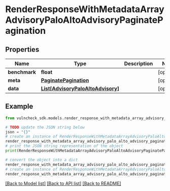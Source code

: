# RenderResponseWithMetadataArrayAdvisoryPaloAltoAdvisoryPaginatePagination


## Properties

Name | Type | Description | Notes
------------ | ------------- | ------------- | -------------
**benchmark** | **float** |  | [optional] 
**meta** | [**PaginatePagination**](PaginatePagination.md) |  | [optional] 
**data** | [**List[AdvisoryPaloAltoAdvisory]**](AdvisoryPaloAltoAdvisory.md) |  | [optional] 

## Example

```python
from vulncheck_sdk.models.render_response_with_metadata_array_advisory_palo_alto_advisory_paginate_pagination import RenderResponseWithMetadataArrayAdvisoryPaloAltoAdvisoryPaginatePagination

# TODO update the JSON string below
json = "{}"
# create an instance of RenderResponseWithMetadataArrayAdvisoryPaloAltoAdvisoryPaginatePagination from a JSON string
render_response_with_metadata_array_advisory_palo_alto_advisory_paginate_pagination_instance = RenderResponseWithMetadataArrayAdvisoryPaloAltoAdvisoryPaginatePagination.from_json(json)
# print the JSON string representation of the object
print(RenderResponseWithMetadataArrayAdvisoryPaloAltoAdvisoryPaginatePagination.to_json())

# convert the object into a dict
render_response_with_metadata_array_advisory_palo_alto_advisory_paginate_pagination_dict = render_response_with_metadata_array_advisory_palo_alto_advisory_paginate_pagination_instance.to_dict()
# create an instance of RenderResponseWithMetadataArrayAdvisoryPaloAltoAdvisoryPaginatePagination from a dict
render_response_with_metadata_array_advisory_palo_alto_advisory_paginate_pagination_from_dict = RenderResponseWithMetadataArrayAdvisoryPaloAltoAdvisoryPaginatePagination.from_dict(render_response_with_metadata_array_advisory_palo_alto_advisory_paginate_pagination_dict)
```
[[Back to Model list]](../README.md#documentation-for-models) [[Back to API list]](../README.md#documentation-for-api-endpoints) [[Back to README]](../README.md)


